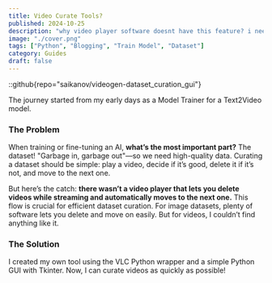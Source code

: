 ```yaml
---
title: Video Curate Tools?
published: 2024-10-25 
description: "why video player software doesnt have this feature? i need to make it my self"  
image: "./cover.png"  
tags: ["Python", "Blogging", "Train Model", "Dataset"]  
category: Guides  
draft: false  
---
```


::github{repo="saikanov/videogen-dataset_curation_gui"}


The journey started from my early days as a Model Trainer for a Text2Video model.

### The Problem
When training or fine-tuning an AI, **what’s the most important part?** The dataset! "Garbage in, garbage out"—so we need high-quality data. Curating a dataset should be simple: play a video, decide if it’s good, delete it if it’s not, and move to the next one.

But here’s the catch: **there wasn’t a video player that lets you delete videos while streaming and automatically moves to the next one.** This flow is crucial for efficient dataset curation. For image datasets, plenty of software lets you delete and move on easily. But for videos, I couldn’t find anything like it.

### The Solution
I created my own tool using the VLC Python wrapper and a simple Python GUI with Tkinter. Now, I can curate videos as quickly as possible!
